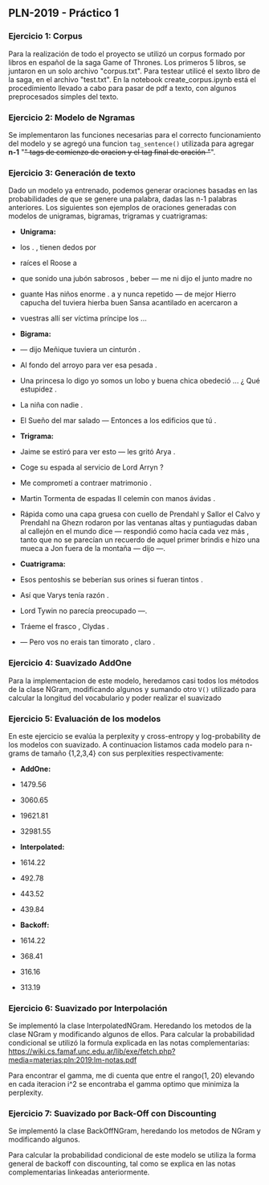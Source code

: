 ## PLN-2019 - Práctico 1


### Ejercicio 1: Corpus

Para la realización de todo el proyecto se utilizó un corpus formado por libros en español de la saga Game of Thrones.
Los primeros 5 libros, se juntaron en un solo archivo "corpus.txt".
Para testear utilicé el sexto libro de la saga,
en el archivo "test.txt".
En la notebook create_corpus.ipynb está el procedimiento llevado a cabo para pasar de pdf a texto, con algunos preprocesados simples del texto.


### Ejercicio 2: Modelo de Ngramas

Se implementaron las funciones necesarias para el correcto funcionamiento del modelo y se agregó una funcion `tag_sentence()` utilizada para agregar **n-1** "<s>" tags de comienzo de oracion y el tag final de oración "</s>".


### Ejercicio 3: Generación de texto

Dado un modelo ya entrenado, podemos generar oraciones basadas en las probabilidades de que se genere una palabra, dadas las n-1 palabras anteriores. Los siguientes son ejemplos de oraciones generadas con modelos de unigramas, bigramas, trigramas y cuatrigramas:

* __Unigrama:__

 * los . , tienen dedos por

 * raíces el Roose a 

 * que sonido una jubón sabrosos , beber — me ni 
   dijo el junto madre no 

 * guante Has niños enorme . a y nunca repetido — 
   de mejor Hierro capucha del tuviera hierba 
   buen Sansa acantilado en acercaron a 
 
 * vuestras allí ser víctima príncipe los ... 

* __Bigrama:__
 * — dijo Meñique tuviera un cinturón . 

 * Al fondo del arroyo para ver esa pesada . 

 * Una princesa lo digo yo somos un lobo y buena chica obedeció ... ¿ Qué estupidez . 

 * La niña con nadie . 

 * El Sueño del mar salado — Entonces a los edificios que tú . 

* __Trigrama:__

 * Jaime se estiró para ver esto — les gritó Arya . 

 * Coge su espada al servicio de Lord Arryn ? 

 * Me comprometí a contraer matrimonio . 

 * Martin Tormenta de espadas II celemín con manos ávidas . 

 * Rápida como una capa gruesa con cuello de Prendahl y Sallor el Calvo y Prendahl na Ghezn rodaron por las ventanas altas y puntiagudas daban al callejón en el mundo dice — respondió como hacía cada vez más , tanto que no se parecían un recuerdo de aquel primer brindis e hizo una mueca a Jon fuera de la montaña — dijo —. 

* __Cuatrigrama:__

 * Esos pentoshis se beberían sus orines si fueran tintos . 

 * Así que Varys tenía razón . 

 * Lord Tywin no parecía preocupado —. 

 * Tráeme el frasco , Clydas . 

 * — Pero vos no erais tan timorato , claro . 

### Ejercicio 4: Suavizado AddOne

Para la implementacion de este modelo, heredamos casi todos los métodos de la clase NGram, modificando algunos y sumando otro `V()` utilizado para calcular la longitud del vocabulario y poder realizar el suavizado

### Ejercicio 5: Evaluación de los modelos

En este ejercicio se evalúa la perplexity y cross-entropy y log-probability de los modelos con suavizado.
A continuacion listamos cada modelo para n-grams de tamaño {1,2,3,4} con sus perplexities respectivamente:

* __AddOne:__
 * 1479.56
 * 3060.65
 * 19621.81
 * 32981.55

* __Interpolated:__
 * 1614.22
 * 492.78
 * 443.52
 * 439.84

* __Backoff:__
 * 1614.22
 * 368.41
 * 316.16
 * 313.19


### Ejercicio 6: Suavizado por Interpolación

Se implementó la clase InterpolatedNGram. Heredando los metodos de la clase NGram y modificando algunos de ellos. Para calcular la probabilidad condicional se utilizó la formula explicada en las notas complementarias: 
https://wiki.cs.famaf.unc.edu.ar/lib/exe/fetch.php?media=materias:pln:2019:lm-notas.pdf

Para encontrar el gamma, me di cuenta que entre el rango(1, 20) elevando en cada iteracion i^2 se encontraba el gamma optimo que minimiza la perplexity.


### Ejercicio 7: Suavizado por Back-Off con Discounting

Se implementó la clase BackOffNGram, heredando los metodos de NGram y modificando algunos.

Para calcular la probabilidad condicional de este modelo se utiliza la forma general de backoff con discounting, tal como se explica en las notas complementarias linkeadas anteriormente.
